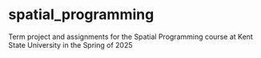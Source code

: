 # spatial_programming
Term project and assignments for the Spatial Programming course at Kent State University in the Spring of 2025
